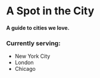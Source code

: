 # A Spot in the City
#### A guide to cities we love.

### Currently serving:
  - New York City
  - London
  - Chicago
